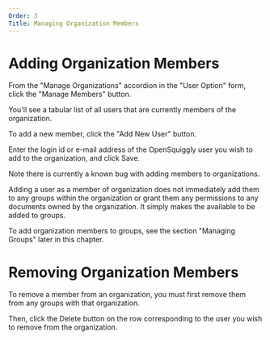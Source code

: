 ```yaml
---
Order: 3
Title: Managing Organization Members
---
```

# Adding Organization Members

From the "Manage Organizations" accordion in the "User Option" form, click the
"Manage Members" button.

You'll see a tabular list of all users that are currently members of the organization.

To add a new member, click the "Add New User" button.

Enter the login id or e-mail address of the OpenSquiggly user you wish to add to
the organization, and click Save.

Note there is currently a known bug with adding members to organizations.

Adding a user as a member of organization does not immediately add them to any groups
within the organization or grant them any permissions to any documents owned by the
organization. It simply makes the available to be added to groups.

To add organization members to groups, see the section "Managing Groups" later in this
chapter.

# Removing Organization Members

To remove a member from an organization, you must first remove them from any groups
with that organization.

Then, click the Delete button on the row corresponding to the user you wish to remove
from the organization.

